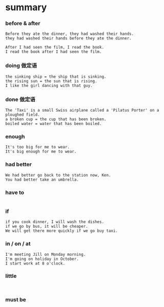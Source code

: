 # summary

### before & after
```text
Before they ate the dinner, they had washed their hands.
they had washed their hands before they ate the dinner.

After I had seen the film, I read the book.
I read the book after I had seen the film.
```


### doing 做定语
```text
the sinking ship = the ship that is sinking.
the rising sun = the sun that is rising.
I like the girl dancing with that guy.
```


### done 做定语
```text
The 'Taxi' is a small Swiss airplane called a 'Pilatus Porter' on a ploughed field.
a broken cup = the cup that has been broken.
boiled water = water that has been boiled.
```


### enough
```text
It's too big for me to wear.
It's big enough for me to wear.
```


### had better
```text
We had better go back to the station now, Ken.
You had better take an umbrella.
```


### have to
```text

```


### if
```text
if you cook dinner, I will wash the dishes.
if we go by bus, it will be cheaper.
We will get there more quickly if we go buy taxi.
```


### in / on / at
```text
I'm meeting Jill on Monday morning.
I'm going on holiday in October.
I start work at 8 o'clock.
```


### little
```text


```


### must be
```text


```


